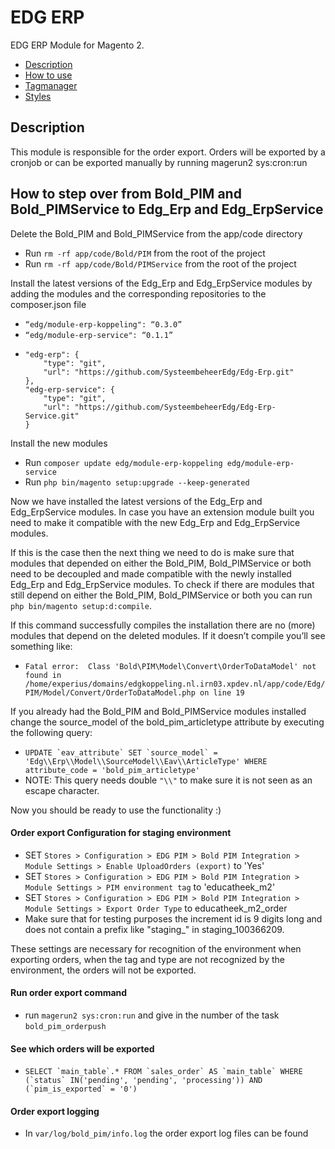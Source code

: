 # EDG ERP

EDG ERP Module for Magento 2.

 - [Description](#markdown-header-description)
 - [How to use](#markdown-header-how-to-use)
 - [Tagmanager](#markdown-header-tagmanager)
 - [Styles](#markdown-header-styles)

## Description
This module is responsible for the order export. Orders will be exported by a cronjob or can be exported manually by running magerun2 sys:cron:run

## How to step over from Bold_PIM and Bold_PIMService to Edg_Erp and Edg_ErpService
Delete the Bold_PIM and Bold_PIMService from the app/code directory
- Run ```rm -rf app/code/Bold/PIM``` from the root of the project
- Run ```rm -rf app/code/Bold/PIMService``` from the root of the project

Install the latest versions of the Edg_Erp and Edg_ErpService modules by adding the modules and the corresponding repositories to the composer.json file
- ```“edg/module-erp-koppeling": “0.3.0”```
- ```“edg/module-erp-service": “0.1.1”```
- ```
  "edg-erp": {
      "type": "git",
      "url": "https://github.com/SysteembeheerEdg/Edg-Erp.git"
  },
  "edg-erp-service": {
      "type": "git",
      "url": "https://github.com/SysteembeheerEdg/Edg-Erp-Service.git"
  }

Install the new modules
- Run ```composer update edg/module-erp-koppeling edg/module-erp-service``` 
- Run ```php bin/magento setup:upgrade --keep-generated```

Now we have installed the latest versions of the Edg_Erp and Edg_ErpService modules. 
In case you have an extension module built you need to make it compatible with the new Edg_Erp and Edg_ErpService modules.

If this is the case then the next thing we need to do is make sure that modules that depended on either the Bold_PIM, Bold_PIMService or both 
need to be decoupled and made compatible with the newly installed Edg_Erp and Edg_ErpService modules. 
To check if there are modules that still depend on either the Bold_PIM, Bold_PIMService or both 
you can run ```php bin/magento setup:d:compile```. 

If this command successfully compiles the installation there are no (more) modules that depend on the deleted modules. If it doesn’t compile you’ll see something like:
- ```Fatal error:  Class 'Bold\PIM\Model\Convert\OrderToDataModel' not found in /home/experius/domains/edgkoppeling.nl.irn03.xpdev.nl/app/code/Edg/PIM/Model/Convert/OrderToDataModel.php on line 19```

If you already had the Bold_PIM and Bold_PIMService modules installed change the source_model of the bold_pim_articletype attribute by executing the following query:
- ```UPDATE `eav_attribute` SET `source_model` = 'Edg\\Erp\\Model\\SourceModel\\Eav\\ArticleType' WHERE attribute_code = 'bold_pim_articletype'```
- NOTE: This query needs double ```"\\"``` to make sure it is not seen as an escape character.

Now you should be ready to use the functionality :)

#### Order export Configuration for staging environment
- SET ```Stores > Configuration > EDG PIM > Bold PIM Integration > Module Settings > Enable UploadOrders (export)``` to 'Yes'
- SET ```Stores > Configuration > EDG PIM > Bold PIM Integration > Module Settings > PIM environment tag``` to 'educatheek_m2'
- SET ```Stores > Configuration > EDG PIM > Bold PIM Integration > Module Settings > Export Order Type``` to educatheek_m2_order
- Make sure that for testing purposes the increment id is 9 digits long and does not contain a prefix like "staging_" in staging_100366209.

These settings are necessary for recognition of the environment when exporting orders, when the tag and type are not recognized by the environment, the orders will not be exported.

#### Run order export command
- run ```magerun2 sys:cron:run``` and give in the number of the task ```bold_pim_orderpush```

#### See which orders will be exported
- ```SELECT `main_table`.* FROM `sales_order` AS `main_table` WHERE (`status` IN('pending', 'pending', 'processing')) AND (`pim_is_exported` = '0')```

#### Order export logging
- In ```var/log/bold_pim/info.log``` the order export log files can be found
